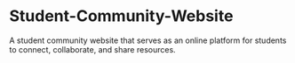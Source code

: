 # Student-Community-Website
A student community website that serves as an online platform for students to connect, collaborate, and share resources.
